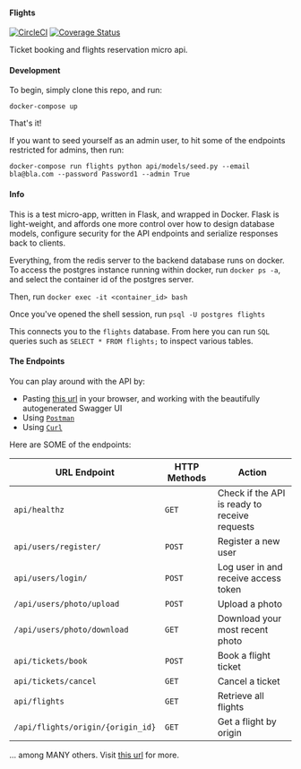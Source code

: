 #### Flights

[![CircleCI](https://circleci.com/gh/peterpaints/flights.svg?style=svg)](https://circleci.com/gh/peterpaints/flights)
[![Coverage Status](https://coveralls.io/repos/github/peterpaints/flights/badge.svg)](https://coveralls.io/github/peterpaints/flights)

Ticket booking and flights reservation micro api.

#### Development

To begin, simply clone this repo, and run:
```
docker-compose up
```
That's it!

If you want to seed yourself as an admin user, to hit some of the endpoints
restricted for admins, then run:
```
docker-compose run flights python api/models/seed.py --email bla@bla.com --password Password1 --admin True
```

#### Info
This is a test micro-app, written in Flask, and wrapped in Docker. Flask is light-weight, and affords one more control over how to design database models, configure security for the API endpoints and serialize responses back to clients.

Everything, from the redis server to the backend database runs on docker. To access the postgres instance running within docker, run `docker ps -a`, and select the container id of the postgres server.

Then, run `docker exec -it <container_id> bash`

Once you've opened the shell session, run `psql -U postgres flights`

This connects you to the `flights` database. From here you can run `SQL` queries such as
`SELECT * FROM flights;` to inspect various tables.


#### The Endpoints

You can play around with the API by:
* Pasting [this url](http://35.234.209.220:8000/api/) in your browser, and working with the beautifully autogenerated Swagger UI
* Using [`Postman`](https://www.getpostman.com/)
* Using [`Curl`](https://curl.haxx.se/)

Here are SOME of the endpoints:

| URL Endpoint | HTTP Methods | Action |
| -------- | ------------- | --------- |
| `api/healthz` | `GET`  | Check if the API is ready to receive requests|
| `api/users/register/` | `POST`  | Register a new user|
| `api/users/login/` | `POST` | Log user in and receive access token|
| `/api/users/photo/upload` | `POST` | Upload a photo |
| `/api/users/photo/download` | `GET` | Download your most recent photo |
| `api/tickets/book` | `POST` | Book a flight ticket |
| `api/tickets/cancel` | `GET` | Cancel a ticket|
| `api/flights` | `GET` |  Retrieve all flights|
| `/api/flights/origin/{origin_id}` | `GET` | Get a flight by origin |

... among MANY others.
Visit [this url](http://35.234.209.220:8000/api/) for more.
